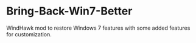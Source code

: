 # Bring-Back-Win7-Better
WindHawk mod to restore Windows 7 features with some added features for customization. 
